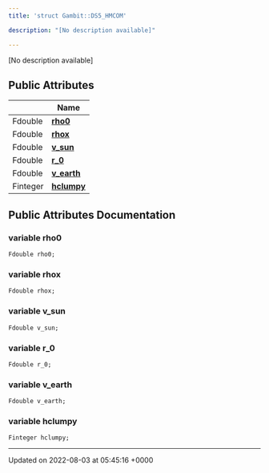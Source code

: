 ```yaml
---
title: 'struct Gambit::DS5_HMCOM'

description: "[No description available]"

---
```









[No description available]

## Public Attributes

|                | Name           |
| -------------- | -------------- |
| Fdouble | **[rho0](/documentation/code/gambit_sphinx/classes/structgambit_1_1ds5__hmcom/#variable-rho0)**  |
| Fdouble | **[rhox](/documentation/code/gambit_sphinx/classes/structgambit_1_1ds5__hmcom/#variable-rhox)**  |
| Fdouble | **[v_sun](/documentation/code/gambit_sphinx/classes/structgambit_1_1ds5__hmcom/#variable-v-sun)**  |
| Fdouble | **[r_0](/documentation/code/gambit_sphinx/classes/structgambit_1_1ds5__hmcom/#variable-r-0)**  |
| Fdouble | **[v_earth](/documentation/code/gambit_sphinx/classes/structgambit_1_1ds5__hmcom/#variable-v-earth)**  |
| Finteger | **[hclumpy](/documentation/code/gambit_sphinx/classes/structgambit_1_1ds5__hmcom/#variable-hclumpy)**  |

## Public Attributes Documentation

### variable rho0

```
Fdouble rho0;
```


### variable rhox

```
Fdouble rhox;
```


### variable v_sun

```
Fdouble v_sun;
```


### variable r_0

```
Fdouble r_0;
```


### variable v_earth

```
Fdouble v_earth;
```


### variable hclumpy

```
Finteger hclumpy;
```


-------------------------------

Updated on 2022-08-03 at 05:45:16 +0000